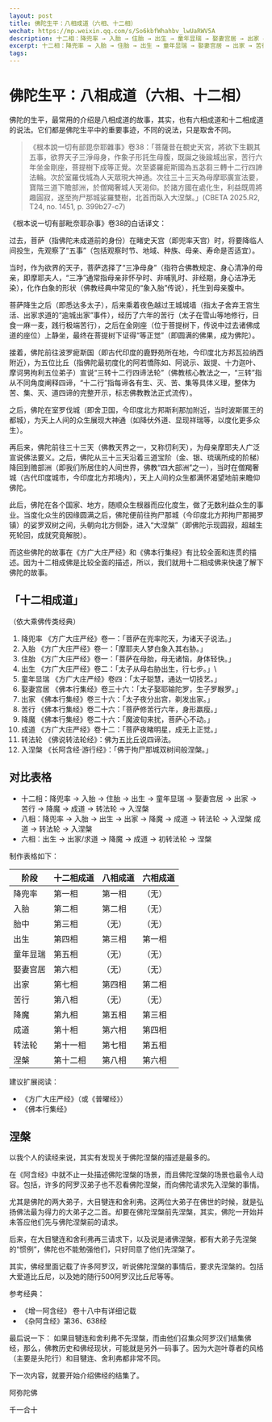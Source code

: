 ```yaml
---
layout: post
title: 佛陀生平：八相成道（六相、十二相）
wechat: https://mp.weixin.qq.com/s/So6kbfWhahbv_lwUaRWV5A
description: 十二相：降兜率 → 入胎 → 住胎 → 出生 → 童年显瑞 → 娶妻宫居 → 出家 → 苦行 → 降魔 → 成道 → 转法轮 → 入涅槃
excerpt: 十二相：降兜率 → 入胎 → 住胎 → 出生 → 童年显瑞 → 娶妻宫居 → 出家 → 苦行 → 降魔 → 成道 → 转法轮 → 入涅槃
tags:
---
```


# 佛陀生平：八相成道（六相、十二相）

佛陀的生平，最常用的介绍是八相成道的故事，其实，也有六相成道和十二相成道的说法。它们都是佛陀生平中的重要事迹，不同的说法，只是取舍不同。

> 《根本說一切有部毘奈耶雜事》卷38：「菩薩昔在覩史天宮，將欲下生觀其五事，欲界天子三淨母身，作象子形託生母腹，既誕之後踰城出家，苦行六年坐金剛座，菩提樹下成等正覺。次至婆羅痆斯國為五苾芻三轉十二行四諦法輪。次於室羅伐城為人天眾現大神通。次往三十三天為母摩耶廣宣法要，寶階三道下贍部洲，於僧羯奢城人天渴仰。於諸方國在處化生，利益既周將趣圓寂，遂至拘尸那城娑羅雙樹，北首而臥入大涅槃。」(CBETA 2025.R2, T24, no. 1451, p. 399b27-c7)

《根本说一切有部毗奈耶杂事》卷38的白话译文：

过去，菩萨（指佛陀未成道前的身份）在睹史天宫（即兜率天宫）时，将要降临人间投生，先观察了“五事”（包括观察时节、地域、种族、母亲、寿命是否适宜）。

当时，作为欲界的天子，菩萨选择了“三净母身”（指符合佛教规定、身心清净的母亲，即摩耶夫人，“三净”通常指母亲非怀孕时、非哺乳时、非经期，身心洁净无染），化作白象的形状（佛教经典中常见的“象入胎”传说），托生到母亲腹中。

菩萨降生之后（即悉达多太子），后来乘着夜色越过王城城墙（指太子舍弃王宫生活、出家求道的“逾城出家”事件），经历了六年的苦行（太子在雪山等地修行，日食一麻一麦，践行极端苦行），之后在金刚座（位于菩提树下，传说中过去诸佛成道的座位）上静坐，最终在菩提树下证得“等正觉”（即圆满的佛果，成为佛陀）。

接着，佛陀前往波罗痆斯国（即古代印度的鹿野苑所在地，今印度北方邦瓦拉纳西附近），为五位比丘（指佛陀最初度化的阿若憍陈如、阿说示、跋提、十力迦叶、摩诃男拘利五位弟子）宣说“三转十二行四谛法轮”（佛教核心教法之一，“三转”指从不同角度阐释四谛，“十二行”指每谛各有生、灭、苦、集等具体义理，整体为苦、集、灭、道四谛的完整开示，标志佛教教法正式流传）。

之后，佛陀在室罗伐城（即舍卫国，今印度北方邦斯利那加附近，当时波斯匿王的都城），为天上人间的众生展现大神通（如降伏外道、显现祥瑞等，以度化更多众生）。

再后来，佛陀前往三十三天（佛教天界之一，又称忉利天），为母亲摩耶夫人广泛宣说佛法要义。之后，佛陀从三十三天沿着三道宝阶（金、银、琉璃所成的阶梯）降回到赡部洲（即我们所居住的人间世界，佛教“四大部洲”之一），当时在僧羯奢城（古代印度城市，今印度北方邦境内），天上人间的众生都满怀渴望地前来瞻仰佛陀。

此后，佛陀在各个国家、地方，随顺众生根器而应化度生，做了无数利益众生的事业。当度化众生的因缘圆满之后，佛陀便前往拘尸那城（今印度北方邦拘尸那揭罗镇）的娑罗双树之间，头朝向北方侧卧，进入“大涅槃”（即佛陀示现圆寂，超越生死轮回，成就究竟解脱）。

而这些佛陀的故事在《方广大庄严经》和《佛本行集经》有比较全面和连贯的描述。因为十二相成佛是比较全面的描述，所以，我们就用十二相成佛来快速了解下佛陀的故事。

## 「十二相成道」
（依大乘佛传类经典）

1. 降兜率
 《方广大庄严经》卷一：「菩萨在兜率陀天，为诸天子说法。」
2. 入胎
 《方广大庄严经》卷一：「摩耶夫人梦白象入其右胁。」
3. 住胎
 《方广大庄严经》卷一：「菩萨在母胎，母无诸恼，身体轻快。」
4. 出生
 《方广大庄严经》卷二：「太子从母右胁出生，行七步。」\
5. 童年显瑞
 《方广大庄严经》卷四：「太子聪慧，通达一切技艺。」
6. 娶妻宫居
 《佛本行集经》卷三十六：「太子娶耶输陀罗，生子罗睺罗。」
7. 出家
 《佛本行集经》卷三十六：「太子夜分出宫，剃发出家。」
8. 苦行
 《佛本行集经》卷二十六：「菩萨修苦行六年，身形羸瘦。」
9. 降魔
 《佛本行集经》卷二十六：「魔波旬来扰，菩萨心不动。」
10. 成道
 《方广大庄严经》卷十二：「菩萨夜睹明星，成无上正觉。」
11. 转法轮
 《佛说转法轮经》：佛为五比丘说四谛法。
12. 入涅槃
 《长阿含经·游行经》：「佛于拘尸那城双树间般涅槃。」

## 对比表格
* 十二相：降兜率 → 入胎 → 住胎 → 出生 → 童年显瑞 → 娶妻宫居 → 出家 → 苦行 → 降魔 → 成道 → 转法轮 → 入涅槃
* 八相：降兜率 → 入胎 → 出生 → 出家 → 降魔 → 成道 → 转法轮 → 入涅槃
成道 → 转法轮 → 入涅槃
* 六相：出生 → 出家/求道 → 降魔 → 成道 → 初转法轮 → 涅槃

制作表格如下：

| 阶段       | 十二相成道 | 八相成道 | 六相成道 |
|------------|------------|----------|----------|
| 降兜率      | 第一相     | 第一相   | （无）   |
| 入胎       | 第二相     | 第二相   | （无）   |
| 胎中       | 第三相     | （无）   | （无）   |
| 出生       | 第四相     | 第三相   | 第一相   |
| 童年显瑞   | 第五相     | （无）   | （无）   |
| 娶妻宫居   | 第六相     | （无）   | （无）   |
| 出家       | 第七相     | 第四相   | 第二相   |
| 苦行       | 第八相     | （无）   | （无）   |
| 降魔       | 第九相     | 第五相   | 第三相   |
| 成道       | 第十相     | 第六相   | 第四相   |
| 转法轮     | 第十一相   | 第七相   | 第五相   |
| 涅槃      | 第十二相   | 第八相   | 第六相   |

建议扩展阅读：
* 《方广大庄严经》（或《普曜经》）
* 《佛本行集经》

## 涅槃

以我个人的读经来说，其实有发现关于佛陀涅槃的描述是最多的。

在《阿含经》中就不止一处描述佛陀涅槃的场景，而且佛陀涅槃的场景也最令人动容。包括，许多的阿罗汉弟子也不忍看佛陀涅槃，而向佛陀请求先入涅槃的事情。

尤其是佛陀的两大弟子，大目犍连和舍利弗。这两位大弟子在佛世的时候，就是弘扬佛法最为得力的大弟子之二首。却要在佛陀涅槃前先涅槃，其实，佛陀一开始并未答应他们先与佛陀涅槃前的请求。

后来，在大目犍连和舍利弗再三请求下，以及说是诸佛涅槃，都有大弟子先涅槃的“惯例”，佛陀也不能勉强他们，只好同意了他们先涅槃了。

其实，佛经里面记载了许多阿罗汉，听说佛陀涅槃的事情后，要求先涅槃的。包括大爱道比丘尼，以及她的随行500阿罗汉比丘尼等等。

参考经典：
* 《增一阿含经》 卷十八中有详细记载
* 《杂阿含经》第36、638经

最后说一下：
如果目犍连和舍利弗不先涅槃，而由他们召集众阿罗汉们结集佛经，那么，佛教历史和佛经现状，可能就是另外一码事了。因为大迦叶尊者的风格（主要是头陀行）和目犍连、舍利弗都非常不同。

下一次内容，就要开始介绍佛经的结集了。

阿弥陀佛

千一合十

